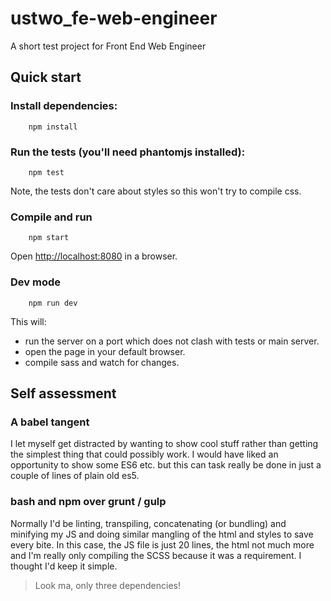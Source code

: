 # ustwo_fe-web-engineer
A short test project for Front End Web Engineer

## Quick start

### Install dependencies:

```
    npm install
```

### Run the tests (you'll need phantomjs installed):

```
    npm test
```

Note, the tests don't care about styles so this won't try to compile css.


### Compile and run

```
    npm start
```

Open [http://localhost:8080](http://localhost:8080) in a browser.

### Dev mode

```
    npm run dev
```

This will:
- run the server on a port which does not clash with tests or main server.
- open the page in your default browser.
- compile sass and watch for changes.

## Self assessment

### A babel tangent

I let myself get distracted by wanting to show cool stuff rather than getting the
simplest thing that could possibly work. I would have liked an opportunity to show
some ES6 etc. but this can task really be done in just a couple of lines of plain
old es5.

### bash and npm over grunt / gulp

Normally I'd be linting, transpiling, concatenating (or bundling) and minifying
my JS and doing similar mangling of the html and styles to save every bite. In
this case, the JS file is just 20 lines, the html not much more and I'm really only
compiling the SCSS because it was a requirement. I thought I'd keep it simple.

> Look ma, only three dependencies!
